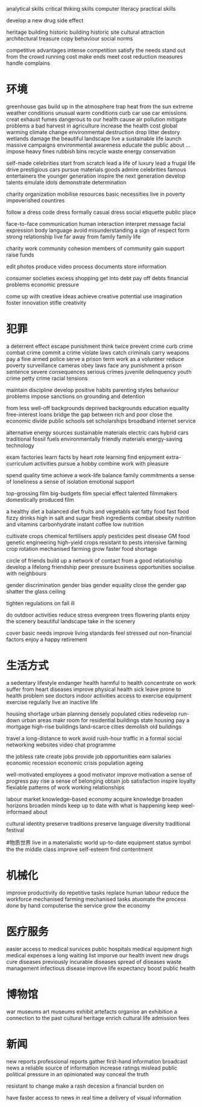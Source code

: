 analytical skills
critical thiking skills
computer literacy
practical skills


develop a new drug
side effect

heritage building
historic building
historic site
cultural attraction
architectural treasure
copy behaviour
social norms

competitive advantages
intense competition
satisfy the needs
stand out from the crowd
running cost
make ends meet
cost reduction measures
handle complains

# 环境
greenhouse gas
build up in the atmosphere
trap heat from the sun
extreme weather conditions
unusual warm conditions
curb car use
car emissions
creat exhaust fumes
dangerous to our health
cause air pollution
mitigate problems
a bad harvest in agriculture
increase the health cost
global warming
climate change
environmental destruction
drop litter
destory wetlands
damage the beautiful landscape
live a sustainable life
launch massive campaigns
environmental awareness
educate the public about ...
impose heavy fines
rubbish bins
recycle waste
energy conservation




self-made celebrities
start from scratch
lead a life of luxury
lead a frugal life
drive prestigious cars
pursue materials goods
admire celebrities
famous entertainers
the younger generation
inspire the next generation
develop talents
emulate idols
demonstrate determination

charity organization
mobilise resources
basic necessities
live in poverty
impoverished countires

follow a dress code
dress formally
casual dress
social etiquette
public place

face-to-face communication
human interaction
interpret message
facial expression
body language
avoid misunderstanding
a sign of respect
form strong relationship
live far away from family
family life

charity work
community cohesion
members of community
gain support
raise funds

edit photos
produce video
process documents
store information

consumer societies
excess shopping
get into debt
pay off debts
financial problems
economic pressure

come up with creative ideas
achieve creative potential
use imagination
foster innovation
stifle creativity

# 犯罪
a deterrent effect
escape punishment
think twice
prevent crime
curb crime
combat crime
commit a crime
violate laws
catch criminals
carry weapons
pay a fine
armed police
serve a prison term
work as a volunteer
reduce poverty
surveillance cameras
obey laws
face any punishment
a prison sentence
severe consequences
serious crimes
juvenile delinquency
youth crime
petty crime
racial tensions

maintain discipline
develop positive habits
parenting styles
behaviour problems
impose sanctions on
grounding and detention

from less well-off backgrounds
deprived backgrounds
education equality
free-interest loans
bridge the gap between rich and poor
close the economic divide
public schools
set scholarships
broadband internet service

alternative energy sources
sustainable materials
electric cars
hybrid cars
traditional fossil fuels
environmentally friendly materials
energy-saving technology

exam factories
learn facts by heart
rote learning
find enjoyment
extra-curriculum activities
pursue a hobby
combine work with pleasure

spend quality time
achieve a work-life balance
family commitments
a sense of loneliness
a sense of isolation
emotional support

top-grossing film
big-budgets film
special effect
talented filmmakers
domestically produced film

a healthy diet
a balanced diet
fruits and vegetabls
eat fatty food
fast food
fizzy drinks
high in salt and sugar
fresh ingredients
combat obesity
nutrition and vitamins
carbonhydrate
instant coffee
low nutrition

cultivate crops
chemical fertilisers
apply pesticides
pest disease
GM food
genetic engineering
high-yield crops
resistant to pests
intensive farming
crop rotation
mechanised farming
grow faster
food shortage

circle of friends
build up a network of contact
from a good relationship
develop a lifelong friendship
peer pressure
business opportunities
socialise with neighbours

gender discrimination
gender bias
gender equality
close the gender gap
shatter the glass ceiling

tighten regulations on
fall ill

do outdoor activities
reduce stress
evergreen trees
flowering plants
enjoy the scenery
beautiful landscape
take in the scenery

cover basic needs
improve living standards
feel stressed out
non-financial factors
enjoy a happy retirement

# 生活方式
a sedentary lifestyle
endanger health
harmful to health
concentrate on work
suffer from heart diseases
improve physical health
sick leave
prone to health problem
see doctors
indoor activities
access to exercise equipment
exercise regularly
live an inactive life




housing shortage
urban planning
densely populated cities
redevelop run-down urban areas
makr room for 
residential buildings
state housing
pay a mortgage
high-rise buildings
land-scarce cities
demolish old buildings

travel a long-distance to work
avoid rush-hour traffic
in a formal
social networking websites
video chat programme

the jobless rate
create jobs
provide job opportunities
earn salaries
economic recession
economic crisis
population ageing

well-motivated employees
a good motivator
improve motivation
a sense of progress
pay rise
a sense of belonging
obtain job satisfaction
inspire loyalty
flexiable patterns of work
working relationships

labour market
knowledge-based economy
acquire knowledge
broaden horizons
broaden minds
keep up to date with what is happening
keep weel-informaed about

cultural identity
preserve traditions
preserve language diversity
traditional festival

#物质世界
live in a materialistic world
up-to-date equipment
status symbol
the the middle class
improve self-esteem
find contentment

# 机械化
improve productivity
do repetitive tasks
replace human labour
reduce the workforce
mechanised farming
mechanised tasks
atuomate the process
done by hand
computerise the service
grow the economy

# 医疗服务
easier access to medical survices
public hospitals
medical equipment
high medical expenses
a long waiting list
imporve our health
invent new drugs
cure diseases
previously incurable diseases
spread of diseases
waste management
infectious disease
improve life expectancy
boost public health

# 博物馆
war museums
art museums
exhibit artefacts
organise an exhibition
a connection to the past
cultural heritage
enrich cultural life
admission fees

# 新闻
new reports
professional reports
gather first-hand information
broadcast news
a reliable source of information
increase ratings
mislead public
political pressure
in an opinionated way
conceal the truth

resistant to change
make a rash decesion
a financial burden on

have faster access to news in real time
a delivery of visual information